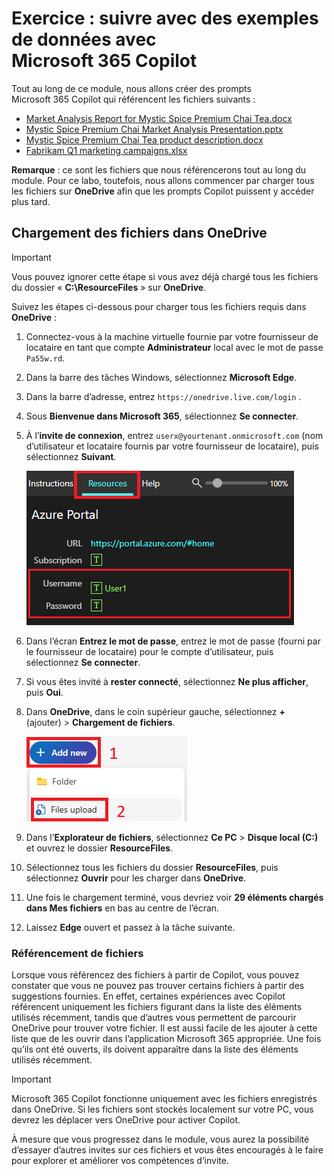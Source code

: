# Exercice : suivre avec des exemples de données avec Microsoft 365 Copilot

Tout au long de ce module, nous allons créer des prompts Microsoft 365 Copilot qui référencent les fichiers suivants :

- [Market Analysis Report for Mystic Spice Premium Chai Tea.docx](https://go.microsoft.com/fwlink/?linkid=2268826)
- [Mystic Spice Premium Chai Market Analysis Presentation.pptx](https://go.microsoft.com/fwlink/?linkid=2268768)
- [Mystic Spice Premium Chai Tea product description.docx](https://go.microsoft.com/fwlink/?linkid=2268929)
- [Fabrikam Q1 marketing campaigns.xlsx](https://go.microsoft.com/fwlink/?linkid=2269124)

**Remarque** : ce sont les fichiers que nous référencerons tout au long du module. Pour ce labo, toutefois, nous allons commencer par charger tous les fichiers sur **OneDrive** afin que les prompts Copilot puissent y accéder plus tard.

## Chargement des fichiers dans OneDrive

> [!IMPORTANT]
> Vous pouvez ignorer cette étape si vous avez déjà chargé tous les fichiers du dossier « **C:\ResourceFiles** » sur **OneDrive**. 

Suivez les étapes ci-dessous pour charger tous les fichiers requis dans **OneDrive** :

1. Connectez-vous à la machine virtuelle fournie par votre fournisseur de locataire en tant que compte **Administrateur** local avec le mot de passe `Pa55w.rd`.
2. Dans la barre des tâches Windows, sélectionnez **Microsoft Edge**.
3. Dans la barre d’adresse, entrez `https://onedrive.live.com/login` .
4. Sous **Bienvenue dans Microsoft 365**, sélectionnez **Se connecter**.
5. À l’**invite de connexion**, entrez `userx@yourtenant.onmicrosoft.com` (nom d’utilisateur et locataire fournis par votre fournisseur de locataire), puis sélectionnez **Suivant**.

    [![Capture d’écran du volet de ressources](../media/lab_resources_password.png)](../media/lab_resources_password.png#lightbox)

6. Dans l’écran **Entrez le mot de passe**, entrez le mot de passe (fourni par le fournisseur de locataire) pour le compte d’utilisateur, puis sélectionnez **Se connecter**.
7. Si vous êtes invité à **rester connecté**, sélectionnez **Ne plus afficher**, puis **Oui**.
8. Dans **OneDrive**, dans le coin supérieur gauche, sélectionnez **+** (ajouter) > **Chargement de fichiers**.

    [![Capture d’écran de l’ajout d’un nouveau fichier](../media/add_new.png)](../media/add_new.png#lightbox)

9. Dans l’**Explorateur de fichiers**, sélectionnez **Ce PC** > **Disque local (C:)** et ouvrez le dossier **ResourceFiles**.
10. Sélectionnez tous les fichiers du dossier **ResourceFiles**, puis sélectionnez **Ouvrir** pour les charger dans **OneDrive**.
11. Une fois le chargement terminé, vous devriez voir **29 éléments chargés dans Mes fichiers** en bas au centre de l’écran.
12. Laissez **Edge** ouvert et passez à la tâche suivante.

### Référencement de fichiers

Lorsque vous référencez des fichiers à partir de Copilot, vous pouvez constater que vous ne pouvez pas trouver certains fichiers à partir des suggestions fournies. En effet, certaines expériences avec Copilot référencent uniquement les fichiers figurant dans la liste des éléments utilisés récemment, tandis que d’autres vous permettent de parcourir OneDrive pour trouver votre fichier. Il est aussi facile de les ajouter à cette liste que de les ouvrir dans l’application Microsoft 365 appropriée.  Une fois qu’ils ont été ouverts, ils doivent apparaître dans la liste des éléments utilisés récemment.

> [!IMPORTANT]
> Microsoft 365 Copilot fonctionne uniquement avec les fichiers enregistrés dans OneDrive. Si les fichiers sont stockés localement sur votre PC, vous devrez les déplacer vers OneDrive pour activer Copilot.

À mesure que vous progressez dans le module, vous aurez la possibilité d’essayer d’autres invites sur ces fichiers et vous êtes encouragés à le faire pour explorer et améliorer vos compétences d’invite.
